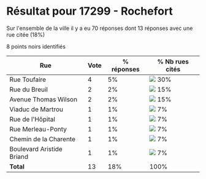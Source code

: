 # Résultat pour 17299 - Rochefort

Sur l'ensemble de la ville il y a eu 70 réponses dont 13 réponses avec une rue citée (18%)

8 points noirs identifiés

| Rue | Vote | % réponses | % Nb rues cités|
|-----|------|------------|----------------|
| Rue Toufaire | 4 | 5% | <img src="../../img/bar_30.gif" />&nbsp;30%|
| Rue du Breuil | 2 | 2% | <img src="../../img/bar_15.gif" />&nbsp;15%|
| Avenue Thomas Wilson | 2 | 2% | <img src="../../img/bar_15.gif" />&nbsp;15%|
| Viaduc de Martrou | 1 | 1% | <img src="../../img/bar_7.gif" />&nbsp;7%|
| Rue de l'Hôpital | 1 | 1% | <img src="../../img/bar_7.gif" />&nbsp;7%|
| Rue Merleau-Ponty | 1 | 1% | <img src="../../img/bar_7.gif" />&nbsp;7%|
| Chemin de la Charente | 1 | 1% | <img src="../../img/bar_7.gif" />&nbsp;7%|
| Boulevard Aristide Briand | 1 | 1% | <img src="../../img/bar_7.gif" />&nbsp;7%|
| **Total** | 13 | 18% | 100%|
